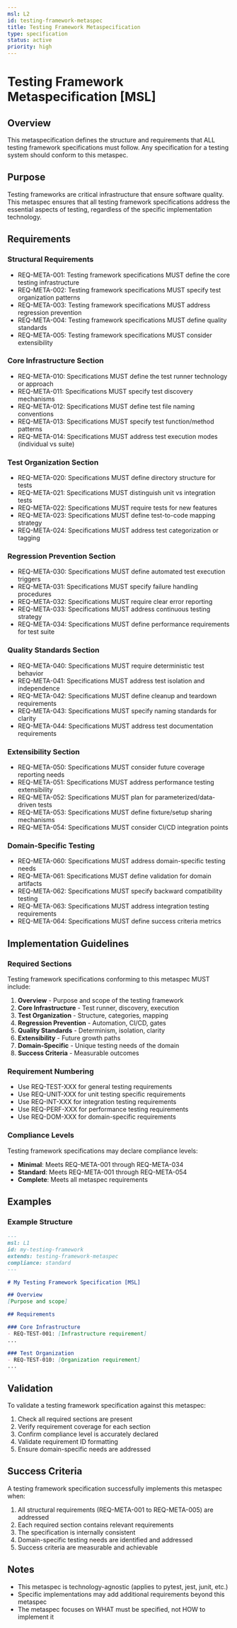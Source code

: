 ```yaml
---
msl: L2
id: testing-framework-metaspec
title: Testing Framework Metaspecification
type: specification
status: active
priority: high
---
```


# Testing Framework Metaspecification [MSL]

## Overview

This metaspecification defines the structure and requirements that ALL testing framework specifications must follow. Any specification for a testing system should conform to this metaspec.

## Purpose

Testing frameworks are critical infrastructure that ensure software quality. This metaspec ensures that all testing framework specifications address the essential aspects of testing, regardless of the specific implementation technology.

## Requirements

### Structural Requirements

- REQ-META-001: Testing framework specifications MUST define the core testing infrastructure
- REQ-META-002: Testing framework specifications MUST specify test organization patterns
- REQ-META-003: Testing framework specifications MUST address regression prevention
- REQ-META-004: Testing framework specifications MUST define quality standards
- REQ-META-005: Testing framework specifications MUST consider extensibility

### Core Infrastructure Section

- REQ-META-010: Specifications MUST define the test runner technology or approach
- REQ-META-011: Specifications MUST specify test discovery mechanisms
- REQ-META-012: Specifications MUST define test file naming conventions
- REQ-META-013: Specifications MUST specify test function/method patterns
- REQ-META-014: Specifications MUST address test execution modes (individual vs suite)

### Test Organization Section

- REQ-META-020: Specifications MUST define directory structure for tests
- REQ-META-021: Specifications MUST distinguish unit vs integration tests
- REQ-META-022: Specifications MUST require tests for new features
- REQ-META-023: Specifications MUST define test-to-code mapping strategy
- REQ-META-024: Specifications MUST address test categorization or tagging

### Regression Prevention Section

- REQ-META-030: Specifications MUST define automated test execution triggers
- REQ-META-031: Specifications MUST specify failure handling procedures
- REQ-META-032: Specifications MUST require clear error reporting
- REQ-META-033: Specifications MUST address continuous testing strategy
- REQ-META-034: Specifications MUST define performance requirements for test suite

### Quality Standards Section

- REQ-META-040: Specifications MUST require deterministic test behavior
- REQ-META-041: Specifications MUST address test isolation and independence
- REQ-META-042: Specifications MUST define cleanup and teardown requirements
- REQ-META-043: Specifications MUST specify naming standards for clarity
- REQ-META-044: Specifications MUST address test documentation requirements

### Extensibility Section

- REQ-META-050: Specifications MUST consider future coverage reporting needs
- REQ-META-051: Specifications MUST address performance testing extensibility
- REQ-META-052: Specifications MUST plan for parameterized/data-driven tests
- REQ-META-053: Specifications MUST define fixture/setup sharing mechanisms
- REQ-META-054: Specifications MUST consider CI/CD integration points

### Domain-Specific Testing

- REQ-META-060: Specifications MUST address domain-specific testing needs
- REQ-META-061: Specifications MUST define validation for domain artifacts
- REQ-META-062: Specifications MUST specify backward compatibility testing
- REQ-META-063: Specifications MUST address integration testing requirements
- REQ-META-064: Specifications MUST define success criteria metrics

## Implementation Guidelines

### Required Sections

Testing framework specifications conforming to this metaspec MUST include:

1. **Overview** - Purpose and scope of the testing framework
2. **Core Infrastructure** - Test runner, discovery, execution
3. **Test Organization** - Structure, categories, mapping
4. **Regression Prevention** - Automation, CI/CD, gates
5. **Quality Standards** - Determinism, isolation, clarity
6. **Extensibility** - Future growth paths
7. **Domain-Specific** - Unique testing needs of the domain
8. **Success Criteria** - Measurable outcomes

### Requirement Numbering

- Use REQ-TEST-XXX for general testing requirements
- Use REQ-UNIT-XXX for unit testing specific requirements
- Use REQ-INT-XXX for integration testing requirements
- Use REQ-PERF-XXX for performance testing requirements
- Use REQ-DOM-XXX for domain-specific requirements

### Compliance Levels

Testing framework specifications may declare compliance levels:

- **Minimal**: Meets REQ-META-001 through REQ-META-034
- **Standard**: Meets REQ-META-001 through REQ-META-054
- **Complete**: Meets all metaspec requirements

## Examples

### Example Structure

```markdown
---
msl: L1
id: my-testing-framework
extends: testing-framework-metaspec
compliance: standard
---

# My Testing Framework Specification [MSL]

## Overview
[Purpose and scope]

## Requirements

### Core Infrastructure
- REQ-TEST-001: [Infrastructure requirement]
...

### Test Organization
- REQ-TEST-010: [Organization requirement]
...
```

## Validation

To validate a testing framework specification against this metaspec:

1. Check all required sections are present
2. Verify requirement coverage for each section
3. Confirm compliance level is accurately declared
4. Validate requirement ID formatting
5. Ensure domain-specific needs are addressed

## Success Criteria

A testing framework specification successfully implements this metaspec when:

1. All structural requirements (REQ-META-001 to REQ-META-005) are addressed
2. Each required section contains relevant requirements
3. The specification is internally consistent
4. Domain-specific testing needs are identified and addressed
5. Success criteria are measurable and achievable

## Notes

- This metaspec is technology-agnostic (applies to pytest, jest, junit, etc.)
- Specific implementations may add additional requirements beyond this metaspec
- The metaspec focuses on WHAT must be specified, not HOW to implement it